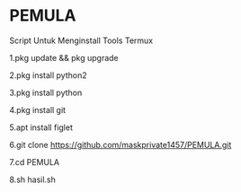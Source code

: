 # PEMULA
Script Untuk Menginstall Tools Termux

1.pkg update && pkg upgrade

2.pkg install python2

3.pkg install python

4.pkg install git

5.apt install figlet

6.git clone https://github.com/maskprivate1457/PEMULA.git

7.cd PEMULA

8.sh hasil.sh
